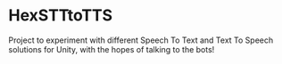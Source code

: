 # HexSTTtoTTS
Project to experiment with different Speech To Text and Text To Speech solutions for Unity, with the hopes of talking to the bots!
